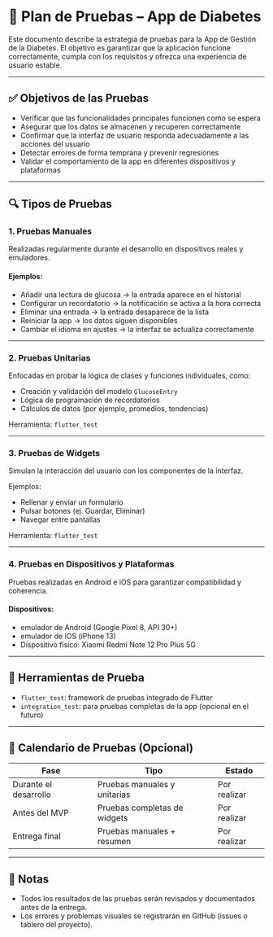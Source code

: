 # 🧪 Plan de Pruebas – App de Diabetes

Este documento describe la estrategia de pruebas para la App de Gestión de la Diabetes. El objetivo es garantizar que la aplicación funcione correctamente, cumpla con los requisitos y ofrezca una experiencia de usuario estable.

---

## ✅ Objetivos de las Pruebas

- Verificar que las funcionalidades principales funcionen como se espera
- Asegurar que los datos se almacenen y recuperen correctamente
- Confirmar que la interfaz de usuario responda adecuadamente a las acciones del usuario
- Detectar errores de forma temprana y prevenir regresiones
- Validar el comportamiento de la app en diferentes dispositivos y plataformas

---

## 🔍 Tipos de Pruebas

### 1. Pruebas Manuales

Realizadas regularmente durante el desarrollo en dispositivos reales y emuladores.

#### Ejemplos:
- Añadir una lectura de glucosa → la entrada aparece en el historial
- Configurar un recordatorio → la notificación se activa a la hora correcta
- Eliminar una entrada → la entrada desaparece de la lista
- Reiniciar la app → los datos siguen disponibles
- Cambiar el idioma en ajustes → la interfaz se actualiza correctamente

---

### 2. Pruebas Unitarias

Enfocadas en probar la lógica de clases y funciones individuales, como:

- Creación y validación del modelo `GlucoseEntry`
- Lógica de programación de recordatorios
- Cálculos de datos (por ejemplo, promedios, tendencias)

Herramienta: `flutter_test`

---

### 3. Pruebas de Widgets

Simulan la interacción del usuario con los componentes de la interfaz.

Ejemplos:
- Rellenar y enviar un formulario
- Pulsar botones (ej. Guardar, Eliminar)
- Navegar entre pantallas

Herramienta: `flutter_test`

---

### 4. Pruebas en Dispositivos y Plataformas

Pruebas realizadas en Android e iOS para garantizar compatibilidad y coherencia.

#### Dispositivos:
- emulador de Android (Google Pixel 8, API 30+)
- emulador de iOS (iPhone 13)
- Dispositivo físico: Xiaomi Redmi Note 12 Pro Plus 5G

---

## 🧩 Herramientas de Prueba

- `flutter_test`: framework de pruebas integrado de Flutter
- `integration_test`: para pruebas completas de la app (opcional en el futuro)

---

## 📆 Calendario de Pruebas (Opcional)

| Fase                  | Tipo                         | Estado       |
|-----------------------|------------------------------|--------------|
| Durante el desarrollo | Pruebas manuales y unitarias | Por realizar |
| Antes del MVP         | Pruebas completas de widgets | Por realizar |
| Entrega final         | Pruebas manuales + resumen   | Por realizar |

---

## 📝 Notas

- Todos los resultados de las pruebas serán revisados y documentados antes de la entrega.
- Los errores y problemas visuales se registrarán en GitHub (issues o tablero del proyecto).
